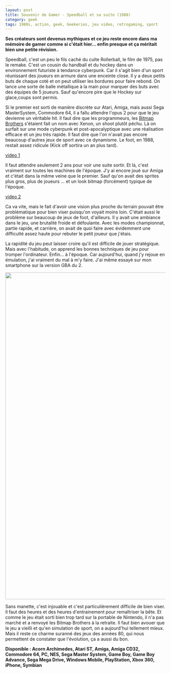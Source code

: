 ```yaml
---
layout: post
title: Souvenir de Gamer - Speedball et sa suite (1988)
category: geek
tags: 1980s, action, geek, Geekeries, jeu video, retrogaming, sport
---
```

**Ses créateurs sont devenus mythiques et ce jeu reste encore dans ma mémoire de gamer comme si c'était hier... enfin presque et ça méritait bien une petite révision.**

Speedball, c'est un peu le fils caché du culte Rollerball, le film de 1975, pas le remake. C'est un cousin du handball et du hockey dans un environnement futuriste à tendance cyberpunk. Car il s'agit bien d'un sport réunissant des joueurs en armure dans une enceinte close. Il y a deux petits buts de chaque coté et on peut utiliser les bordures pour faire rebond. On lance une sorte de balle métallique à la main pour marquer des buts avec des équipes de 5 joueurs. Sauf qu'encore pire que le Hockey sur glace,coups sont permis.

Si le premier est sorti de manière discrète sur Atari, Amiga, mais aussi Sega MasterSystem, Commodore 64, il a fallu attendre l'opus 2 pour que le jeu devienne un véritable hit. Il faut dire que les programmeurs, les <a href="https://en.wikipedia.org/wiki/The_Bitmap_Brothers">Bitmap Brothers</a> s'étaient fait un nom avec Xenon, un shoot plutôt péchu. Là on surfait sur une mode cyberpunk et post-apocalyptique avec une réalisation efficace et un jeu très rapide. Il faut dire que l'on n'avait pas encore beaucoup d'autres jeux de sport avec ce dynamisme. Le foot, en 1988, restait assez ridicule (Kick off sortira un an plus tard).

[video 1](https://www.youtube.com/watch?v=dlKYmVSsRzI)

Il faut attendre seulement 2 ans pour voir une suite sortir. Et là, c'est vraiment sur toutes les machines de l'époque. J'y ai encore joué sur Amiga et c'était dans la même veine que le premier. Sauf qu'on avait des sprites plus gros, plus de joueurs ... et un look bitmap (forcément) typique de l'époque.

[video 2](https://www.youtube.com/watch?v=iyX4BPU-Bao)

Ca va vite, mais le fait d'avoir une vision plus proche du terrain pouvait être problématique pour bien viser puisqu'on voyait moins loin. C'était aussi le problème sur beaucoup de jeux de foot, d'ailleurs. Il y avait une ambiance dans le jeu, une brutalité froide et défoulante. Avec les modes championnat, partie rapide, et carrière, on avait de quoi faire avec évidemment une difficulté assez haute pour rebuter le petit joueur que j'étais.

La rapidité du jeu peut laisser croire qu'il est difficile de jouer stratégique. Mais avec l'habitude, on apprend les bonnes techniques de jeu pour tromper l'ordinateur. Enfin... à l'époque. Car aujourd'hui, quand j'y rejoue en émulation, j'ai vraiment du mal à m'y faire. J'ai même essayé sur mon smartphone sur la version GBA du 2.

<img class="aligncenter size-large wp-image-22603" src="https://cheziceman.files.wordpress.com/2018/03/screenshot_2018-03-21-17-59-41-967_com-fastemulator-gba.png?w=576" alt="" width="576" height="1024" />

Sans manette, c'est injouable et c'est particulièrement difficile de bien viser. Il faut des heures et des heures d'entrainement pour remaîtriser la bête. Et comme le jeu était sorti bien trop tard sur la portable de Nintendo, il n'a pas marché et a renvoyé les Bitmap Brothers à la retraite. Il faut bien avouer que le jeu a vieilli et qu'en simulation de sport, on a aujourd'hui tellement mieux. Mais il reste ce charme suranné des jeux des années 80, qui nous permettent de constater que l'évolution, ça a aussi du bon.

**Disponible : Acorn Archimedes, Atari ST, Amiga, Amiga CD32, Commodore 64, PC, NES, Sega Master System, Game Boy, Game Boy Advance, Sega Mega Drive, Windows Mobile, PlayStation, Xbox 360, iPhone, Symbian**
